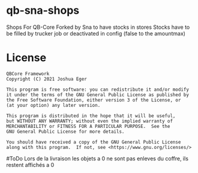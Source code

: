 # qb-sna-shops
Shops For QB-Core
Forked by Sna to have stocks in stores
Stocks have to be filled by trucker job or deactivated in config (false to the amountmax)

# License

    QBCore Framework
    Copyright (C) 2021 Joshua Eger

    This program is free software: you can redistribute it and/or modify
    it under the terms of the GNU General Public License as published by
    the Free Software Foundation, either version 3 of the License, or
    (at your option) any later version.

    This program is distributed in the hope that it will be useful,
    but WITHOUT ANY WARRANTY; without even the implied warranty of
    MERCHANTABILITY or FITNESS FOR A PARTICULAR PURPOSE.  See the
    GNU General Public License for more details.

    You should have received a copy of the GNU General Public License
    along with this program.  If not, see <https://www.gnu.org/licenses/>


#ToDo
Lors de la livraison les objets a 0 ne sont pas enleves du coffre, ils restent affichés a 0
